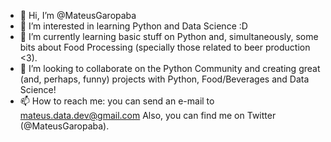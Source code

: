 - 👋 Hi, I’m @MateusGaropaba
- 👀 I’m interested in learning Python and Data Science :D
- 🌱 I’m currently learning basic stuff on Python and, simultaneously, some bits about Food Processing (specially those related to beer production <3).
- 💞️ I’m looking to collaborate on the Python Community and creating great (and, perhaps, funny) projects with Python, Food/Beverages and Data Science!
- 📫 How to reach me: you can send an e-mail to mateus.data.dev@gmail.com  Also, you can find me on Twitter (@MateusGaropaba).

<!---
MateusGaropaba/MateusGaropaba is a ✨ special ✨ repository because its `README.md` (this file) appears on your GitHub profile.
You can click the Preview link to take a look at your changes.
--->

